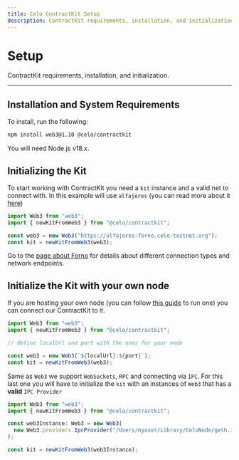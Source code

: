```yaml
---
title: Celo ContractKit Setup
description: ContractKit requirements, installation, and initialization.
---
```


# Setup

ContractKit requirements, installation, and initialization.

---

## Installation and System Requirements

To install, run the following:

```bash npm2yarn
npm install web3@1.10 @celo/contractkit
```

You will need Node.js v18.x.

## Initializing the Kit

To start working with ContractKit you need a `kit` instance and a valid net to connect with. In this example will use `alfajores` (you can read more about it [here](/network))

```ts
import Web3 from "web3";
import { newKitFromWeb3 } from "@celo/contractkit";

const web3 = new Web3("https://alfajores-forno.celo-testnet.org");
const kit = newKitFromWeb3(web3);
```

Go to the [page about Forno](/network/node/forno) for details about different connection types and network endpoints.

## Initialize the Kit with your own node

If you are hosting your own node (you can follow [this guide](/network/node/run-mainnet) to run one) you can connect our ContractKit to it.

```js
import Web3 from "web3";
import { newKitFromWeb3 } from "@celo/contractkit";

// define localUrl and port with the ones for your node

const web3 = new Web3(`${localUrl}:${port}`);
const kit = newKitFromWeb3(web3);
```

Same as `Web3` we support `WebSockets`, `RPC` and connecting via `IPC`.
For this last one you will have to initialize the `kit` with an instances of `Web3` that has a **valid** `IPC Provider`

```ts
import Web3 from "web3";
import { newKitFromWeb3 } from "@celo/contractkit";

const web3Instance: Web3 = new Web3(
  new Web3.providers.IpcProvider("/Users/myuser/Library/CeloNode/geth.ipc", net)
);

const kit = newKitFromWeb3(web3Instance);
```
